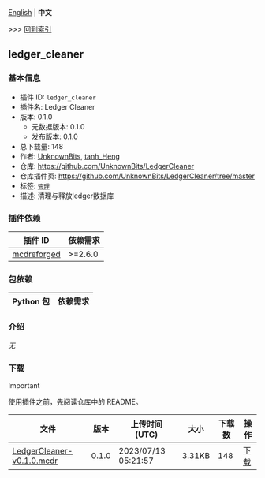 [English](readme.md) | **中文**

\>\>\> [回到索引](/readme-zh_cn.md)

## ledger_cleaner

### 基本信息

- 插件 ID: `ledger_cleaner`
- 插件名: Ledger Cleaner
- 版本: 0.1.0
  - 元数据版本: 0.1.0
  - 发布版本: 0.1.0
- 总下载量: 148
- 作者: [UnknownBits](https://github.com/UnknownBits), [tanh_Heng](https://github.com/tanhHeng)
- 仓库: https://github.com/UnknownBits/LedgerCleaner
- 仓库插件页: https://github.com/UnknownBits/LedgerCleaner/tree/master
- 标签: [`管理`](/labels/management/readme-zh_cn.md)
- 描述: 清理与释放ledger数据库

### 插件依赖

| 插件 ID | 依赖需求 |
| --- | --- |
| [mcdreforged](https://github.com/Fallen-Breath/MCDReforged) | \>=2.6.0 |

### 包依赖

| Python 包 | 依赖需求 |
| --- | --- |

### 介绍

*无*

### 下载

> [!IMPORTANT]
> 使用插件之前，先阅读仓库中的 README。

| 文件 | 版本 | 上传时间 (UTC) | 大小 | 下载数 | 操作 |
| --- | --- | --- | --- | --- | --- |
| [LedgerCleaner-v0.1.0.mcdr](https://github.com/UnknownBits/LedgerCleaner/releases/tag/v0.1.0) | 0.1.0 | 2023/07/13 05:21:57 | 3.31KB | 148 | [下载](https://github.com/UnknownBits/LedgerCleaner/releases/download/v0.1.0/LedgerCleaner-v0.1.0.mcdr) |

